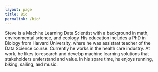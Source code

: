 ```yaml
---
layout: page
title: Bio
permalink: /bio/
---
```


Steve is a Machine Learning Data Scientist with a background in math, environmental science, and ecology. His education includes a PhD in Biology from Harvard University, where he was assistant teacher of the Data Science course. Currently he works in the health care industry. At work, he likes to research and develop machine learning solutions that stakeholders understand and value. In his spare time, he enjoys running, biking, sailing, and music.